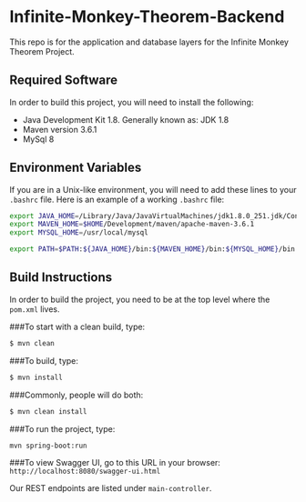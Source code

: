 # Infinite-Monkey-Theorem-Backend
This repo is for the application and database layers for the Infinite Monkey Theorem Project.

## Required Software
In order to build this project, you will need to install the following:
- Java Development Kit 1.8.  Generally known as: JDK 1.8
- Maven version 3.6.1
- MySql 8

## Environment Variables
If you are in a Unix-like environment, you will need to add 
these lines to your `.bashrc` file.  Here is an example of
a working `.bashrc` file:

```bash
export JAVA_HOME=/Library/Java/JavaVirtualMachines/jdk1.8.0_251.jdk/Contents/Home
export MAVEN_HOME=$HOME/Development/maven/apache-maven-3.6.1
export MYSQL_HOME=/usr/local/mysql

export PATH=$PATH:${JAVA_HOME}/bin:${MAVEN_HOME}/bin:${MYSQL_HOME}/bin
```

## Build Instructions
In order to build the project, you need to be at the top level
where the `pom.xml` lives.

###To start with a clean build, type:
```bash
$ mvn clean
```

###To build, type:
```bash
$ mvn install
```

###Commonly, people will do both:
```bash
$ mvn clean install
```

###To run the project, type:
```bash
mvn spring-boot:run
```

###To view Swagger UI, go to this URL in your browser:
`http://localhost:8080/swagger-ui.html`

Our REST endpoints are listed under `main-controller`. 
